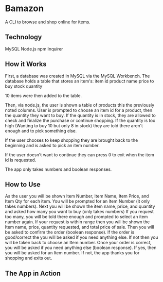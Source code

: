 # Bamazon

A CLI to browse and shop online for items.

## Technology

MySQL
Node.js
npm Inquirer

## How it Works

First, a database was created in MySQL via the MySQL Workbench.
The database holds a table that stores an item's:
item id
product name
price to buy
stock quantity

10 items were then added to the table.

Then, via node.js, the user is shown a table of products this the previously noted columns.
User is prompted to choose an item id for a product, then the quantity they want to buy.
If the quantity is in stock, they are allowed to check and finalize the purchase or continue shopping.
If the quantity is too high (Wanting to buy 10 but only 8 in stock) they are told there aren't enough and to pick something else.

If the user chooses to keep shopping they are brought back to the beginning and is asked to pick an item number.

If the user doesn't want to continue they can press 0 to exit when the item id is requested.

The app only takes numbers and boolean responses.

## How to Use

As the user you will be shown Item Number, Item Name, Item Price, and Item Qty for each item.
You will be prompted for an Item Number (it only takes numbers).
Next you will be shown the item name, price, and quantity and asked how many you want to buy (only takes numbers)
If you request too many, you will be told there enough and prompted to select an item number again.
If your request is within range then you will be shown the Item name, price, quantity requested, and total price of sale. Then you will be asked to confirm the order (boolean response). If the order is good/correct the you will be asked if you need anything else. If not then you will be taken back to choose an Item number.
Once your order is correct, you will be asked if you need anything else (boolean response). If yes, then you will be asked for an Item number. If not, the app thanks you for shopping and exits out.

## The App in Action
